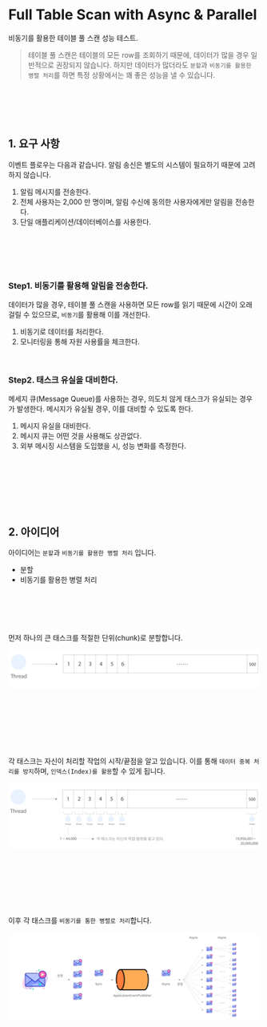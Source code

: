 # Full Table Scan with Async & Parallel

비동기를 활용한 테이블 풀 스캔 성능 테스트.

> 테이블 풀 스캔은 테이블의 모든 row를 조회하기 때문에, 데이터가 많을 경우 일반적으로 권장되지 않습니다. 하지만 데이터가 많더라도 `분할`과 `비동기를 활용한 병렬 처리`를 하면 특정 상황에서는 꽤 좋은
> 성능을 낼 수 있습니다.

<br/><br/><br/><br/>

## 1. 요구 사항

이벤트 플로우는 다음과 같습니다. 알림 송신은 별도의 시스템이 필요하기 때문에 고려하지 않습니다.

1. 알림 메시지를 전송한다.
2. 전체 사용자는 2,000 만 명이며, 알림 수신에 동의한 사용자에게만 알림을 전송한다.
3. 단일 애플리케이션/데이터베이스를 사용한다.

<br/><br/><br/><br/>

### Step1. 비동기를 활용해 알림을 전송한다.

데이터가 많을 경우, 테이블 풀 스캔을 사용하면 모든 row를 읽기 때문에 시간이 오래 걸릴 수 있으므로, `비동기`를 활용해 이를 개선한다.

1. 비동기로 데이터를 처리한다.
2. 모니터링을 통해 자원 사용률을 체크한다.

<br/>

### Step2. 태스크 유실을 대비한다.

메세지 큐(Message Queue)를 사용하는 경우, 의도치 않게 태스크가 유실되는 경우 가 발생한다. 메시지가 유실될 경우, 이를 대비할 수 있도록 한다.

1. 메시지 유실을 대비한다.
2. 메시지 큐는 어떤 것을 사용해도 상관없다.
3. 외부 메시징 시스템을 도입했을 시, 성능 변화를 측정한다.

<br/><br/><br/><br/><br/><br/>

## 2. 아이디어

아이디어는 `분할`과 `비동기를 활용한 병렬 처리` 입니다.

- 분할
- 비동기를 활용한 병렬 처리

<br/><br/><br/><br/>

먼저 하나의 큰 태스크를 적절한 단위(chunk)로 분할합니다.

![image](image/task-seperation.png)

<br/><br/><br/><br/><br/><br/>

각 태스크는 자신이 처리할 작업의 시작/끝점을 알고 있습니다. 이를 통해 `데이터 중복 처리를 방지`하며, `인덱스(Index)를 활용`할 수 있게 됩니다.

![image](image/task-range.png)

<br/><br/><br/><br/><br/><br/>

이후 각 태스크를 `비동기를 통한 병렬로 처리`합니다.

![image](image/async-parallel.png)

